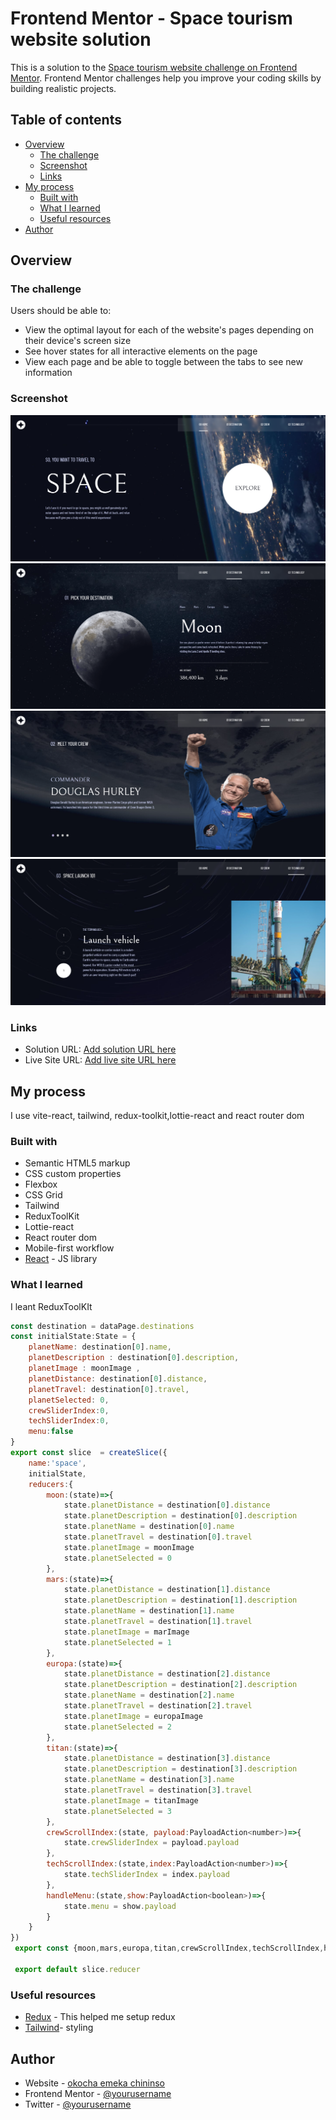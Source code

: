 # Frontend Mentor - Space tourism website solution

This is a solution to the [Space tourism website challenge on Frontend Mentor](https://www.frontendmentor.io/challenges/space-tourism-multipage-website-gRWj1URZ3). Frontend Mentor challenges help you improve your coding skills by building realistic projects. 

## Table of contents

- [Overview](#overview)
  - [The challenge](#the-challenge)
  - [Screenshot](#screenshot)
  - [Links](#links)
- [My process](#my-process)
  - [Built with](#built-with)
  - [What I learned](#what-i-learned)
  - [Useful resources](#useful-resources)
- [Author](#author)


## Overview

### The challenge

Users should be able to:

- View the optimal layout for each of the website's pages depending on their device's screen size
- See hover states for all interactive elements on the page
- View each page and be able to toggle between the tabs to see new information

### Screenshot

![home](./space%20web%20screenshot/FireShot%20Capture%20001%20-%20Space%20tourism%20-%20home%20page.png)
![destination](./space%20web%20screenshot/FireShot%20Capture%20002%20-%20Space%20tourism%20-%20destination.png)
![crew](./space%20web%20screenshot/FireShot%20Capture%20003%20-%20Space%20tourism%20-%20crew.png)
![technology](./space%20web%20screenshot/FireShot%20Capture%20004%20-%20Space%20tourism%20-%20technology.png)



### Links

- Solution URL: [Add solution URL here](https://your-solution-url.com)
- Live Site URL: [Add live site URL here](https://your-live-site-url.com)

## My process
I use vite-react, tailwind, redux-toolkit,lottie-react and react router dom 

### Built with

- Semantic HTML5 markup
- CSS custom properties
- Flexbox
- CSS Grid
- Tailwind
- ReduxToolKit
- Lottie-react
- React router dom
- Mobile-first workflow
- [React](https://reactjs.org/) - JS library



### What I learned

I leant ReduxToolKIt


```js
const destination = dataPage.destinations
const initialState:State = {
    planetName: destination[0].name,
    planetDescription : destination[0].description,
    planetImage : moonImage ,
    planetDistance: destination[0].distance,
    planetTravel: destination[0].travel,
    planetSelected: 0,
    crewSliderIndex:0,
    techSliderIndex:0,
    menu:false
}
export const slice  = createSlice({
    name:'space',
    initialState,
    reducers:{
        moon:(state)=>{
            state.planetDistance = destination[0].distance
            state.planetDescription = destination[0].description
            state.planetName = destination[0].name
            state.planetTravel = destination[0].travel
            state.planetImage = moonImage
            state.planetSelected = 0
        },
        mars:(state)=>{
            state.planetDistance = destination[1].distance
            state.planetDescription = destination[1].description
            state.planetName = destination[1].name
            state.planetTravel = destination[1].travel
            state.planetImage = marImage
            state.planetSelected = 1
        },
        europa:(state)=>{
            state.planetDistance = destination[2].distance
            state.planetDescription = destination[2].description
            state.planetName = destination[2].name
            state.planetTravel = destination[2].travel
            state.planetImage = europaImage
            state.planetSelected = 2
        },
        titan:(state)=>{
            state.planetDistance = destination[3].distance
            state.planetDescription = destination[3].description
            state.planetName = destination[3].name
            state.planetTravel = destination[3].travel
            state.planetImage = titanImage
            state.planetSelected = 3
        },
        crewScrollIndex:(state, payload:PayloadAction<number>)=>{
            state.crewSliderIndex = payload.payload
        },
        techScrollIndex:(state,index:PayloadAction<number>)=>{
            state.techSliderIndex = index.payload
        },
        handleMenu:(state,show:PayloadAction<boolean>)=>{
            state.menu = show.payload
        }
    }
})
 export const {moon,mars,europa,titan,crewScrollIndex,techScrollIndex,handleMenu} = slice.actions

 export default slice.reducer
```


### Useful resources

- [Redux](https://redux.js.org/) - This helped me setup redux
- [Tailwind](https://tailwindcss.com/)- styling

## Author

- Website - [okocha emeka chininso](https://www.your-site.com)
- Frontend Mentor - [@yourusername](https://www.frontendmentor.io/profile/yourusername)
- Twitter - [@yourusername](https://www.twitter.com/yourusername)


